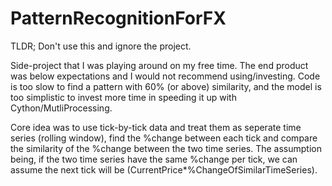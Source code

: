 # PatternRecognitionForFX
TLDR; Don't use this and ignore the project.

Side-project that I was playing around on my free time. The end product was below expectations and I would not recommend using/investing. Code is too slow to find a pattern with 60% (or above) similarity, and the model is too simplistic to invest more time in speeding it up with Cython/MutliProcessing. 

Core idea was to use tick-by-tick data and treat them as seperate time series (rolling window), 
find the %change between each tick and 
compare the similarity of the %change between the two time series. 
The assumption being, if the two time series have the same %change per tick, we can assume the next tick will be (CurrentPrice*%ChangeOfSimilarTimeSeries). 
